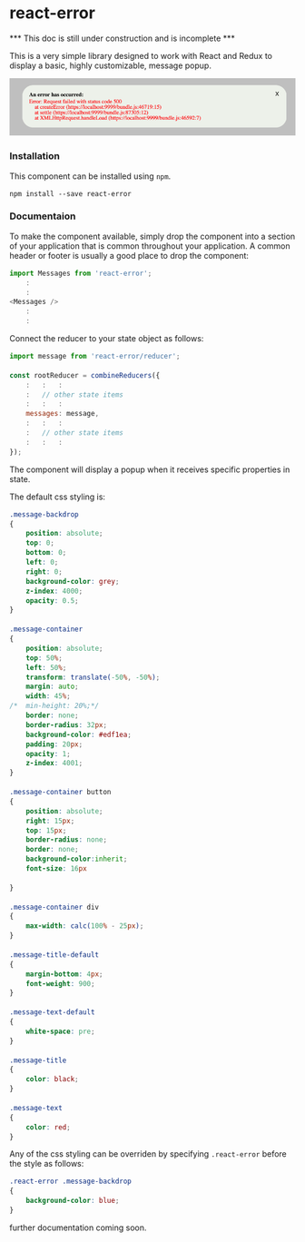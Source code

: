 # react-error
*** This doc is still under construction and is incomplete ***

This is a very simple library designed to work with React and Redux to display a basic, highly customizable, message popup.

![](error.png)

### Installation

This component can be installed using `npm`.

```
npm install --save react-error
```

### Documentaion

To make the component available, simply drop the component into a section of your application that is common throughout your application.  A common header or footer is usually a good place to drop the component:

```javascript
import Messages from 'react-error';
	:
	:
<Messages />
	:
	:
```

Connect the reducer to your state object as follows:

```javascript
import message from 'react-error/reducer';

const rootReducer = combineReducers({
	:	:	:
	:	// other state items
	:	:	:
	messages: message,
	:	:	:
	:	// other state items
	:	:	:
});
```

The component will display a popup when it receives specific properties in state.



The default css styling is:

```css
.message-backdrop
{
	position: absolute;
	top: 0;
	bottom: 0;
	left: 0;
	right: 0;
	background-color: grey;
	z-index: 4000;
	opacity: 0.5;
}

.message-container
{
	position: absolute;
	top: 50%;
	left: 50%;
	transform: translate(-50%, -50%);
	margin: auto;
	width: 45%;
/*	min-height: 20%;*/
	border: none;
	border-radius: 32px;
	background-color: #edf1ea;
	padding: 20px;
	opacity: 1;
	z-index: 4001;
}

.message-container button
{
	position: absolute;
	right: 15px;
	top: 15px;
	border-radius: none;
	border: none;
	background-color:inherit;
	font-size: 16px

}

.message-container div
{
	max-width: calc(100% - 25px);
}

.message-title-default
{
	margin-bottom: 4px;
	font-weight: 900;
}

.message-text-default
{
	white-space: pre;
}

.message-title
{
	color: black;
}

.message-text
{
	color: red;
}
```

Any of the css styling can be overriden by specifying `.react-error` before the style as follows:

```css
.react-error .message-backdrop
{
	background-color: blue;
}
```

further documentation coming soon.